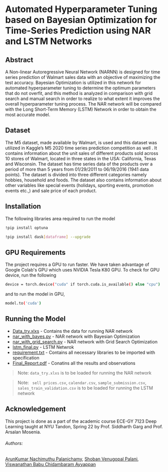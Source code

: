# Automated Hyperparameter Tuning based on Bayesian Optimization for Time-Series Prediction using NAR and LSTM Networks

## Abstract
A Non-linear Autoregressive Neural Network (NARNN) is designed for time series prediction of Walmart sales data with an objective of maximizing the test accuracy. Bayesian Optimization  is utilized in this network for automated hyperparameter tuning to determine the optimum parameters that do not overfit, and this method is analyzed in comparison with grid search and manual search in order to realize to what extent it improves the overall hyperparameter tuning process. The NAR network will be compared with the Long Short-Term Memory (LSTM) Network  in order to obtain the most accurate model.

## Dataset

The M5 dataset, made available by Walmart, is used and this dataset was utilized in Kaggle’s M5 2020 time series prediction competition as well . It contains information about the unit sales of different products sold across 10 stores of Walmart, located in three states in the USA: California, Texas and Wisconsin. The dataset has time series data of the products over a period of more than 5 years from 01/29/2011 to 06/19/2016 (1941 data points). The dataset is divided into three different categories namely hobbies, household and foods. The dataset also contains information about other variables like special events (holidays, sporting events, promotion events etc.,) and sale price of each product.
## Installation
The following libraries area required to run the model
```sh
!pip install optuna
```
```sh
!pip install dask[dataframe] --upgrade
```
## GPU Requirements

The project requires a GPU to run faster. We have taken advantage of Google Colab's GPU which uses NVIDIA Tesla K80 GPU.
To check for GPU device, run the following
```sh
device = torch.device("cuda" if torch.cuda.is_available() else "cpu")
```
and to run the model in GPU, 

```sh
model.to('cuda')
```

## Running the Model



- [Data_try.xlxs](https://github.com/Vishwanath-Ayyappan/ECE-GY-7123-Deep-Learning_Spring22/blob/main/Final%20Project/Data_try.xlsx) - Contains the data for running NAR network
- [nar_with_bayes.py](https://github.com/Vishwanath-Ayyappan/ECE-GY-7123-Deep-Learning_Spring22/blob/main/Final%20Project/nar_with_bayes.py) - NAR network with Bayesian Optimization
- [nar_with_grid_search.py](https://github.com/Vishwanath-Ayyappan/ECE-GY-7123-Deep-Learning_Spring22/blob/main/Final%20Project/nar_with_grid_search.py) - NAR network with Grid Search Optimization
- [lstm_final.py](https://github.com/Vishwanath-Ayyappan/ECE-GY-7123-Deep-Learning_Spring22/blob/main/Final%20Project/lstm_final.py) - LSTM Netwrok
- [requirement.txt](https://github.com/Vishwanath-Ayyappan/ECE-GY-7123-Deep-Learning_Spring22/blob/main/Final%20Project/requirement.txt) - Contains all necessary libraries to be imported with specification
- [Final_Report.pdf](https://github.com/Vishwanath-Ayyappan/ECE-GY-7123-Deep-Learning_Spring22/blob/main/Final%20Project/Final%20Report.pdf) - Conatins all the results and observations

> Note: `data_try.xlxs` is to be loaded for running the NAR network


> Note: ` sell prices.csv`, `calendar.csv`, `sample_submission.csv`, `sales_train_validation.csv` is to be loaded for running the LSTM network
## Acknowledgement 
This project is done as a part of the academic course ECE-GY 7123 Deep Learning taught at NYU Tandon, Spring 22 by Prof. Siddharth Garg and Prof. Arsalan Mosenia.
###### Authors:  
[ArunKumar Nachimuthu Palanichamy](https://github.com/arunkumar1531), [Shoban Venugopal Palani](https://github.com/Shoban3001), [Viswanathan Babu Chidambaram Ayyappan](https://github.com/Vishwanath-Ayyappan)
